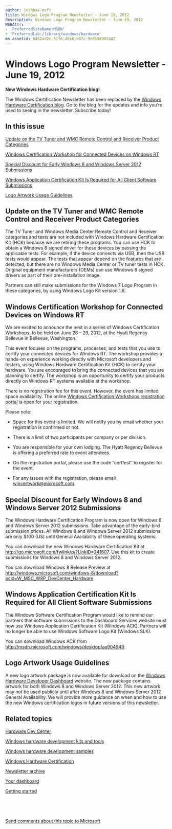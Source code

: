 ```yaml
---
author: joshbax-msft
title: Windows Logo Program Newsletter - June 19, 2012
description: Windows Logo Program Newsletter - June 19, 2012
MSHAttr:
- 'PreferredSiteName:MSDN'
- 'PreferredLib:/library/windows/hardware'
ms.assetid: 6462ad2c-61f6-40c6-b07c-9e0156902442
---
```


# Windows Logo Program Newsletter - June 19, 2012


**New Windows Hardware Certification blog!**

The Windows Certification Newsletter has been replaced by the [Windows Hardware Certification blog](http://blogs.msdn.com/b/windows_hardware_certification/). Go to the blog for the updates and info you’re used to seeing in the newsletter. Subscribe today!

## In this issue


[Update on the TV Tuner and WMC Remote Control and Receiver Product Categories](#tvtuner)

[Windows Certification Workshop for Connected Devices on Windows RT](#workshoprt)

[Special Discount for Early Windows 8 and Windows Server 2012 Submissions](#discount)

[Windows Application Certification Kit Is Required for All Client Software Submissions](#appcertkit)

[Logo Artwork Usage Guidelines](#logoart)

## <a href="" id="tvtuner"></a>Update on the TV Tuner and WMC Remote Control and Receiver Product Categories


The TV Tuner and Windows Media Center Remote Control and Receiver categories and tests are not included with Windows Hardware Certification Kit (HCK) because we are retiring these programs. You can use HCK to obtain a Windows 8 signed driver for these devices by passing the applicable tests. For example, if the device connects via USB, then the USB tests would appear. The tests that appear depend on the features that are detected, but there are no Windows Media Center or TV tuner tests in HCK. Original equipment manufacturers (OEMs) can use Windows 8 signed drivers as part of their pre-installation image.

Partners can still make submissions for the Windows 7 Logo Program in these categories, by using Windows Logo Kit version 1.6.

## <a href="" id="workshoprt"></a>Windows Certification Workshop for Connected Devices on Windows RT


We are excited to announce the next in a series of Windows Certification Workshops, to be held on June 26 – 29, 2012, at the Hyatt Regency Bellevue in Bellevue, Washington.

This event focuses on the programs, processes, and tests that you use to certify your connected devices for Windows RT. The workshop provides a hands-on experience working directly with Microsoft developers and testers, using Windows Hardware Certification Kit (HCK) to certify your hardware. You are encouraged to bring the connected devices that you are planning to certify. The workshop is an opportunity to certify your products directly on Windows RT systems available at the workshop.

There is no registration fee for this event. However, the event has limited space availability. The online [Windows Certification Workshops registration portal](http://www.windowscertificationworkshop.com/) is open for your registration.

Please note:

-   Space for this event is limited. We will notify you by email whether your registration is confirmed or not.

-   There is a limit of two participants per company or per division.

-   You are responsible for your own lodging. The Hyatt Regency Bellevue is offering a preferred rate to event attendees.

-   On the registration portal, please use the code “certfest” to register for the event.

-   For any issues with the registration, please email wincertwork@microsoft.com.

## <a href="" id="discount"></a>Special Discount for Early Windows 8 and Windows Server 2012 Submissions


The Windows Hardware Certification Program is now open for Windows 8 and Windows Server 2012 submissions. Take advantage of the early-bird submission prices. All Windows 8 and Windows Server 2012 submissions are only $100 (US) until General Availability of these operating systems.

You can download the new Windows Hardware Certification Kit at <http://go.microsoft.com/fwlink/p/?LinkID=241607>. Use this kit to create submissions for Windows 8 and Windows Server 2012.

You can download Windows 8 Release Preview at <http://windows.microsoft.com/windows-8/download?ocid=W_MSC_W8P_DevCenter_Hardware>.

## <a href="" id="appcertkit"></a>Windows Application Certification Kit Is Required for All Client Software Submissions


The Windows Software Certification Program would like to remind our partners that software submissions to the Dashboard Services website must now use Windows Application Certification Kit (Windows ACK). Partners will no longer be able to use Windows Software Logo Kit (Windows SLK).

You can download Windows ACK from <http://msdn.microsoft.com/windows/desktop/aa904949>. 

## <a href="" id="logoart"></a>Logo Artwork Usage Guidelines


A new logo artwork package is now available for download on the [Windows Hardware Developer Dashboard](https://login.live.com/login.srf?wa=wsignin1.0&rpsnv=12&ct=1389888808&rver=6.1.6206.0&wp=MBI_SSL&wreply=https:%2F%2Fsysdev.microsoft.com%2FWLID%2FSignIn.ashx%3FReturnURL%3D%252fen-US%252fhardware%252fmember%252f&lc=1033&id=281915&mkt=en-US&cbcxt=hardware) website. The new package contains artwork for both Windows 8 and Windows Server 2012. This new artwork may not be used publicly until after Windows 8 and Windows Server 2012 General Availability. We will provide more guidance on when and how to use the new Windows certification logos in future versions of this newsletter.

## Related topics


[Hardware Dev Center](http://msdn.microsoft.com/en-US/windows/hardware/)

[Windows hardware development kits and tools](http://msdn.microsoft.com/windows/hardware/bg127147)

[Windows hardware development samples](http://code.msdn.microsoft.com/windowshardware/)

[Windows Hardware Certification](http://msdn.microsoft.com/en-US/windows/hardware/gg463010)

[Newsletter archive](windows-certification-newsletter-archive.md)

[Your dashboard](https://sysdev.microsoft.com/hardware/member/)

[Getting started](http://msdn.microsoft.com/library/windows/hardware/gg507680/)

 

 

[Send comments about this topic to Microsoft](mailto:wsddocfb@microsoft.com?subject=Documentation%20feedback%20%5Bp_hck\p_hck%5D:%20Windows%20Logo%20Program%20Newsletter%20-%20June%2019,%202012%20%20RELEASE:%20%284/27/2016%29&body=%0A%0APRIVACY%20STATEMENT%0A%0AWe%20use%20your%20feedback%20to%20improve%20the%20documentation.%20We%20don't%20use%20your%20email%20address%20for%20any%20other%20purpose,%20and%20we'll%20remove%20your%20email%20address%20from%20our%20system%20after%20the%20issue%20that%20you're%20reporting%20is%20fixed.%20While%20we're%20working%20to%20fix%20this%20issue,%20we%20might%20send%20you%20an%20email%20message%20to%20ask%20for%20more%20info.%20Later,%20we%20might%20also%20send%20you%20an%20email%20message%20to%20let%20you%20know%20that%20we've%20addressed%20your%20feedback.%0A%0AFor%20more%20info%20about%20Microsoft's%20privacy%20policy,%20see%20http://privacy.microsoft.com/default.aspx. "Send comments about this topic to Microsoft")





